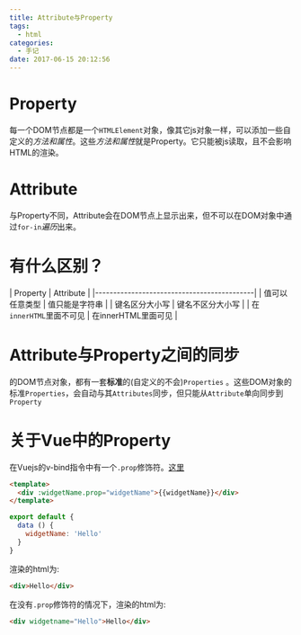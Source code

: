 ```yaml
---
title: Attribute与Property
tags:
  - html
categories:
  - 手记
date: 2017-06-15 20:12:56
---
```


# Property

每一个DOM节点都是一个`HTMLElement`对象，像其它js对象一样，可以添加一些自定义的*方法和属性*。这些*方法和属性*就是Property。它只能被js读取，且不会影响HTML的渲染。

# Attribute

与Property不同，Attribute会在DOM节点上显示出来，但不可以在DOM对象中通过`for-in`*遍历*出来。

<!-- more -->

# 有什么区别？

| Property              | Attribute          |
|--------------------------------------------|
| 值可以任意类型          | 值只能是字符串       |
| 键名区分大小写          | 键名不区分大小写     |
| 在`innerHTML`里面不可见 | 在innerHTML里面可见 |

# Attribute与Property之间的同步

的DOM节点对象，都有一套**标准**的(自定义的不会)`Properties` 。这些DOM对象的标准`Properties`，会自动与其`Attributes`同步，但只能从`Attribute`单向同步到`Property`


# 关于Vue中的Property

在Vuejs的v-bind指令中有一个`.prop`修饰符。[这里](https://cn.vuejs.org/v2/api/#v-bind)

```html
<template>
  <div :widgetName.prop="widgetName">{{widgetName}}</div>
</template>
```
```js
export default {
  data () {
    widgetName: 'Hello'
  }
}
```
渲染的html为:

```html
<div>Hello</div>
```

在没有`.prop`修饰符的情况下，渲染的html为:

```html
<div widgetname="Hello">Hello</div>
```
